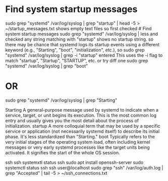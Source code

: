 # Find system startup messages
sudo grep "systemd" /var/log/syslog | grep "startup" | head -5 >
~/startup_messages.txt 
shows empty text files
so first checked # Find system startup messages
sudo grep "systemd" /var/log/syslog | less and checked any string matching with "startup"
shows no startup string. so there may be chance that systemd logs its startup events using a different keyword 
(e.g., "Starting", "boot", "initialization", etc.), so
sudo grep "systemd" /var/log/syslog | grep -i "startup" entered
This uses the -i flag to match "startup", "Startup", "STARTUP", etc.
or try diff one 
sudo grep "systemd" /var/log/syslog | grep "boot"
# OR
sudo grep "systemd" /var/log/syslog | grep "Starting"


Starting	A general-purpose message used by systemd to indicate when a service, target, or unit begins its execution. This is the most common log entry and usually gives you the most detail about the process of initialization.
startup	A more colloquial term that may be used by a specific service or application (not necessarily systemd itself) to describe its initial phase. It's less standardized than "Starting."
boot	Typically refers to the very initial stages of the operating system load, often including kernel messages or very early systemd processes like the target units being activated. It signifies the start of the whole OS session.


ssh 
ssh systemxtl status ssh 
sudo apt install openssh-server
sudo systemctl status ssh
ssh user@localhost
sudo grep "ssh" /var/log/auth.log | grep "Accepted" | tail -5 > ~/ssh_connections.txt
